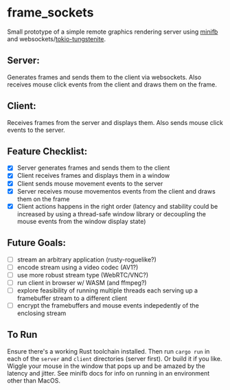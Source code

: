 # frame_sockets

Small prototype of a simple remote graphics rendering server using [minifb](https://crates.io/crates/minifb) and websockets/[tokio-tungstenite](https://crates.io/crates/tokio-tungstenite).

## Server:
Generates frames and sends them to the client via websockets. Also receives mouse click events from the client and draws them on the frame.

## Client:
Receives frames from the server and displays them. Also sends mouse click events to the server.


## Feature Checklist:
- [x] Server generates frames and sends them to the client
- [x] Client receives frames and displays them in a window
- [x] Client sends mouse movement events to the server
- [x] Server receives mouse movementos events from the client and draws them on the frame
- [x] Client actions happens in the right order (latency and stability could be increased by using a thread-safe window library or decoupling the mouse events from the window display state)

## Future Goals:
- [ ] stream an arbitrary application (rusty-roguelike?)
- [ ] encode stream using a video codec (AV1?)
- [ ] use more robust stream type (WebRTC/VNC?)
- [ ] run client in browser w/ WASM (and ffmpeg?)
- [ ] explore feasibility of running multiple threads each serving up a framebuffer stream to a different client
- [ ] encrypt the framebuffers and mouse events indepedently of the enclosing stream

## To Run
Ensure there's a working Rust toolchain installed. Then run `cargo run` in each of the `server` and `client` directories (server first). Or build it if you like. Wiggle your mouse in the window that pops up and be amazed by the latency and jitter. See minifb docs for info on running in an environment other than MacOS.
